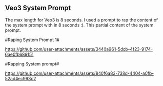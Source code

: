## Veo3 System Prompt

The max length for Veo3 is 8 seconds. I used a prompt to rap the content of the system prompt  with in 8 seconds :).
This partial content of the system prompt.

#Raping System Prompt 1#

https://github.com/user-attachments/assets/3440a961-5dcb-4f23-9174-6ae0fb689151

#Rapping System prompt#

https://github.com/user-attachments/assets/840f6a83-738d-4404-a0fb-52ad4ec963c2

